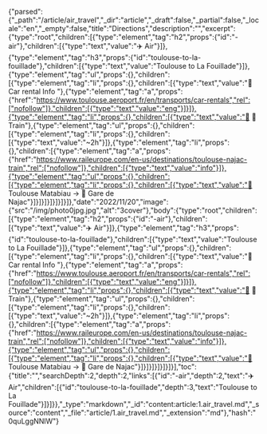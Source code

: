 {"parsed":{"_path":"/article/air_travel","_dir":"article","_draft":false,"_partial":false,"_locale":"en","_empty":false,"title":"Directions","description":"","excerpt":{"type":"root","children":[{"type":"element","tag":"h2","props":{"id":"️-air"},"children":[{"type":"text","value":"✈️ Air"}]},{"type":"element","tag":"h3","props":{"id":"toulouse-to-la-fouillade"},"children":[{"type":"text","value":"Toulouse to La Fouillade"}]},{"type":"element","tag":"ul","props":{},"children":[{"type":"element","tag":"li","props":{},"children":[{"type":"text","value":"🚗 Car rental Info "},{"type":"element","tag":"a","props":{"href":"https://www.toulouse.aeroport.fr/en/transports/car-rentals","rel":["nofollow"]},"children":[{"type":"text","value":"eng"}]}]},{"type":"element","tag":"li","props":{},"children":[{"type":"text","value":"🚋 🚆 Train"},{"type":"element","tag":"ul","props":{},"children":[{"type":"element","tag":"li","props":{},"children":[{"type":"text","value":"~2h"}]},{"type":"element","tag":"li","props":{},"children":[{"type":"element","tag":"a","props":{"href":"https://www.raileurope.com/en-us/destinations/toulouse-najac-train","rel":["nofollow"]},"children":[{"type":"text","value":"info"}]},{"type":"element","tag":"ul","props":{},"children":[{"type":"element","tag":"li","props":{},"children":[{"type":"text","value":"🚉 Toulouse Matabiau -> 🚉 Gare de Najac"}]}]}]}]}]}]}]},"date":"2022/11/20","image":{"src":"/img/photo0jpg.jpg","alt":"3cover"},"body":{"type":"root","children":[{"type":"element","tag":"h2","props":{"id":"️-air"},"children":[{"type":"text","value":"✈️ Air"}]},{"type":"element","tag":"h3","props":{"id":"toulouse-to-la-fouillade"},"children":[{"type":"text","value":"Toulouse to La Fouillade"}]},{"type":"element","tag":"ul","props":{},"children":[{"type":"element","tag":"li","props":{},"children":[{"type":"text","value":"🚗 Car rental Info "},{"type":"element","tag":"a","props":{"href":"https://www.toulouse.aeroport.fr/en/transports/car-rentals","rel":["nofollow"]},"children":[{"type":"text","value":"eng"}]}]},{"type":"element","tag":"li","props":{},"children":[{"type":"text","value":"🚋 🚆 Train"},{"type":"element","tag":"ul","props":{},"children":[{"type":"element","tag":"li","props":{},"children":[{"type":"text","value":"~2h"}]},{"type":"element","tag":"li","props":{},"children":[{"type":"element","tag":"a","props":{"href":"https://www.raileurope.com/en-us/destinations/toulouse-najac-train","rel":["nofollow"]},"children":[{"type":"text","value":"info"}]},{"type":"element","tag":"ul","props":{},"children":[{"type":"element","tag":"li","props":{},"children":[{"type":"text","value":"🚉 Toulouse Matabiau -> 🚉 Gare de Najac"}]}]}]}]}]}]}],"toc":{"title":"","searchDepth":2,"depth":2,"links":[{"id":"️-air","depth":2,"text":"✈️ Air","children":[{"id":"toulouse-to-la-fouillade","depth":3,"text":"Toulouse to La Fouillade"}]}]}},"_type":"markdown","_id":"content:article:1.air_travel.md","_source":"content","_file":"article/1.air_travel.md","_extension":"md"},"hash":"0quLggNNlW"}